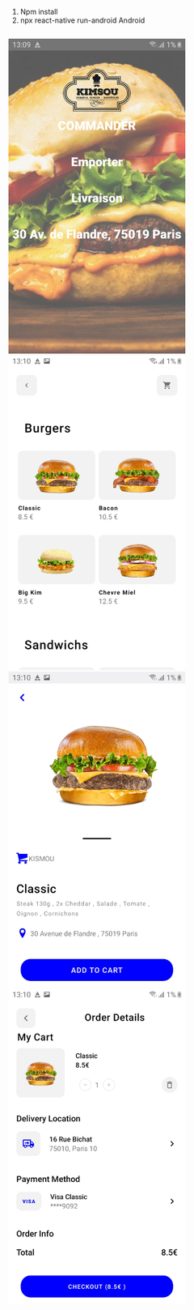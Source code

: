 1) Npm install
2) npx react-native run-android
Android
<p style="display:inline-block;">

  <img src="Images/Home.jpg" padding="40" width="350" title="hover text">
  <img src="Images/Produits.jpg" width="350" title="hover text">
  <img src="Images/Produit.id.jpg" width="350" title="hover text">
  <img src="Images/Panier..jpg" width="350" title="hover text">

</p>

